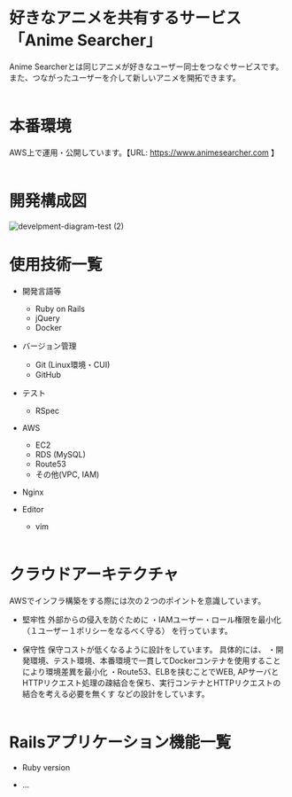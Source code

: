 # 好きなアニメを共有するサービス「Anime Searcher」
Anime Searcherとは同じアニメが好きなユーザー同士をつなぐサービスです。</br>
また、つながったユーザーを介して新しいアニメを開拓できます。</br>
<br/>

# 本番環境
AWS上で運用・公開しています。【URL: https://www.animesearcher.com 】
<br/><br/>

# 開発構成図

![develpment-diagram-test (2)](https://user-images.githubusercontent.com/63719647/102009574-adbc4280-3d7b-11eb-96e6-47eba4c0a467.png)

# 使用技術一覧

* 開発言語等

  * Ruby on Rails
  * jQuery
  * Docker

* バージョン管理

  * Git (Linux環境・CUI)
  * GitHub

* テスト

  * RSpec

* AWS

  * EC2
  * RDS (MySQL)
  * Route53
  * その他(VPC, IAM)

* Nginx

* Editor

  * vim
<br/><br/>

# クラウドアーキテクチャ
AWSでインフラ構築をする際には次の２つのポイントを意識しています。

* 堅牢性
外部からの侵入を防ぐために
・IAMユーザー・ロール権限を最小化（１ユーザー１ポリシーをなるべく守る）
を行っています。

* 保守性
保守コストが低くなるように設計をしています。
具体的には、
・開発環境、テスト環境、本番環境で一貫してDockerコンテナを使用することにより環境差異を最小化
・Route53、ELBを挟むことでWEB, APサーバとHTTPリクエスト処理の疎結合を保ち、実行コンテナとHTTPリクエストの結合を考える必要を無くす
などの設計をしています。
<br/><br/>

# Railsアプリケーション機能一覧

* Ruby version

* ...
